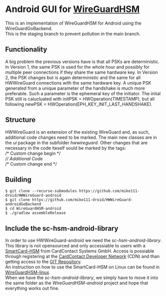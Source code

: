 # Android GUI for [WireGuardHSM](https://github.com/mike111-droid/WireguardHSM-linux)

This is an implementation of WireGuardHSM for Android using the WireGuardGoBackend.  
This is the staging branch to prevent pollution in the main branch.

## Functionality

A big problem the previous versions have is that all PSKs are deterministic. In Version 1, the same PSK is used for the whole hour and possibly for multiple peer connections if they share the same hardware key. In Version 2, the PSK changes but is again deterministic and the same for all HWWireGuard connections with the same hardware key. A unique PSK generated from a unique parameter of the handshake is much more preferable. Such a parameter is the ephemeral key of the initiator. The inital PSK still is calucluated with initPSK = HWOperation(TIMESTAMP), but all following newPSK = HWOperation(EPH_KEY_INIT_LAST_HANDSHAKE).

## Structure
HWWireGuard is an extension of the existing WireGuard and, as such, additional code changes need to be marked. The main new classes are in the *ui* package in the subfolder *hwwireguard*. Other changes that are necessary in the code iteself sould be marked by the tags:  
/\* Custom change begin \*/  
*\/\/ Additional Code*  
/\* Custom change end \*/  

## Building

```
$ git clone --recurse-submodules https://github.com/mike111-droid/HWWireGuard-android
$ git clone https://github.com/mike111-droid/HWWireGuard-androidGoBackend
$ cd WireGuardHSM-android
$ ./gradlew assembleRelease
```

## Include the sc-hsm-android-library

In order to use HWWireGuard-android we need the *sc-hsm-android-library*. This library is not opensourced and only accessiable to users with a [SmartCard-HSM](https://www.smartcard-hsm.com/links.html) from CardContact Systems GmbH. Access is possiable through registering at the [CardContact Developer Network](https://www.cardcontact.de/cdn/activation.html) (CDN) and than getting access to the [GIT Repository](https://www.cardcontact.de/cdn/gitaccess.html).  
An instruction on how to use the SmartCard-HSM on Linux can be found in [WireGuardHSM-linux](https://github.com/mike111-droid/WireGuardHSM-linux).  
When we have the *sc-hsm-android-library*, we simply have to move it into the same folder as the *WireGuardHSM-android* project and hope that everything works out fine.
